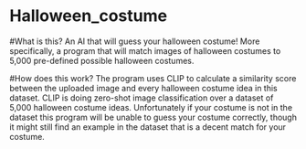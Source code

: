 # Halloween_costume

#What is this?
An AI that will guess your halloween costume! More specifically, a program that will match images of halloween costumes to 5,000 pre-defined possible halloween costumes.

#How does this work?
The program uses CLIP to calculate a similarity score between the uploaded image and every halloween costume idea in this dataset. CLIP is doing zero-shot image classification over a dataset of 5,000 halloween costume ideas. Unfortunately if your costume is not in the dataset this program will be unable to guess your costume correctly, though it might still find an example in the dataset that is a decent match for your costume.
